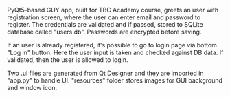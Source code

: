 PyQt5-based GUY app, built for TBC Academy course, greets an user with registration screen, where the user can enter email and password to register.
The credentials are validated and if passed, stored to SQLite database called "users.db".
Passwords are encrypted before saving.

If an user is already registered, it's possible to go to login page via bottom "Log in" button.
Here the user input is taken and checked against DB data. If validated, then the user is allowed to login.

Two .ui files are generated from Qt Designer and they are imported in "app.py" to handle UI.
"resources" folder stores images for GUI background and window icon.